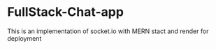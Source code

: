 # FullStack-Chat-app
This is an implementation of socket.io with MERN stact and render for deployment
